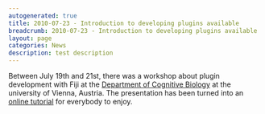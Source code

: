 ```yaml
---
autogenerated: true
title: 2010-07-23 - Introduction to developing plugins available
breadcrumb: 2010-07-23 - Introduction to developing plugins available
layout: page
categories: News
description: test description
---
```


Between July 19th and 21st, there was a workshop about plugin development with Fiji at the [Department of Cognitive Biology](http://cogbio.univie.ac.at/home/) at the university of Vienna, Austria. The presentation has been turned into an [online tutorial](Introduction_into_Developing_Plugins‎ ) for everybody to enjoy.


